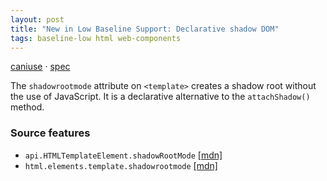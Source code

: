 ```yaml
---
layout: post
title: "New in Low Baseline Support: Declarative shadow DOM"
tags: baseline-low html web-components
---
```


[caniuse](https://caniuse.com/?search=declarative-shadow-dom) · [spec](https://html.spec.whatwg.org/multipage/scripting.html#attr-template-shadowrootmode)

The `shadowrootmode` attribute on `<template>` creates a shadow root without the use of JavaScript. It is a declarative alternative to the `attachShadow()` method.

### Source features

- ``api.HTMLTemplateElement.shadowRootMode`` [[mdn]](https://https://developer.mozilla.org/en-US/search?q=api.HTMLTemplateElement.shadowRootMode)
- ``html.elements.template.shadowrootmode`` [[mdn]](https://https://developer.mozilla.org/en-US/search?q=html.elements.template.shadowrootmode)
